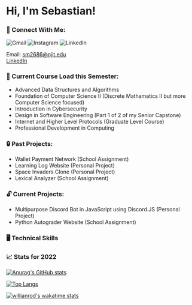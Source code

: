 # Hi, I'm Sebastian!

### :handshake: Connect With Me:

![Gmail](https://img.shields.io/badge/Gmail-D14836?style=for-the-badge&logo=gmail&logoColor=white) 
![Instagram](https://img.shields.io/badge/s.ebastianmartinez-%23E4405F.svg?style=for-the-badge&logo=Instagram&logoColor=white)
![LinkedIn](https://img.shields.io/badge/linkedin-%230077B5.svg?style=for-the-badge&logo=linkedin&logoColor=white)

Email: sm2686@njit.edu  
[LinkedIn](https://www.linkedin.com/in/sebastianalexmartinez)

### :open_book: Current Course Load this Semester:
- Advanced Data Structures and Algorithms 
- Foundation of Computer Science II (Discrete Mathamatics II but more Computer Science focused)
- Introduction in Cybersecurity
- Design in Software Engineering (Part 1 of 2 of my Senior Capstone)
- Internet and Higher Level Protocols (Graduate Level Course)
- Professional Development in Computing

### :lock: Past Projects:
- Wallet Payment Network (School Assignment)
- Learning Log Website (Personal Project)
- Space Invaders Clone (Personal Project)
- Lexical Analyzer (School Assignment)

 ### :unlock: Current Projects:
 - Multipurpose Discord Bot in JavaScript using Discord.JS (Personal Project)
 - Python Autograder Website (School Assignment)

### :desktop_computer: Technical Skills

### :chart_with_upwards_trend: Stats for 2022
[![Anurag's GitHub stats](https://github-readme-stats.vercel.app/api?username=SebastianMartinezSWE&count_private=true&show_icons=true&theme=tokyonight)](https://github.com/SebastianMartinezSWE)
 
 [![Top Langs](https://github-readme-stats.vercel.app/api/top-langs/?username=SebastianMartinezSWE&layout=compact&theme=tokyonight)](https://github.com/SebastianMartinezSWE)
 
 [![willianrod's wakatime stats](https://github-readme-stats.vercel.app/api/wakatime?username=SebastianMartinez&show_icons=true&theme=tokyonight)](https://github.com/SebastianMartinezSWE)
